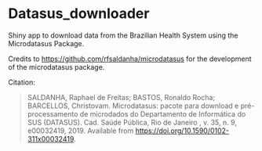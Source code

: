 # Datasus_downloader

Shiny app to download data from the Brazilian Health System using the Microdatasus Package.

Credits to <https://github.com/rfsaldanha/microdatasus> for the development of the microdatasus package.

Citation:

> SALDANHA, Raphael de Freitas; BASTOS, Ronaldo Rocha; BARCELLOS, Christovam. Microdatasus: pacote para download e pré-processamento de microdados do Departamento de Informática do SUS (DATASUS). Cad. Saúde Pública, Rio de Janeiro , v. 35, n. 9, e00032419, 2019. Available from <https://doi.org/10.1590/0102-311x00032419>.
